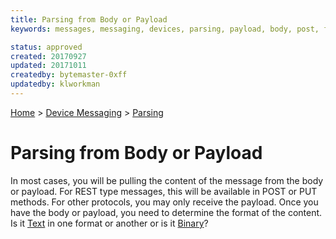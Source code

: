 ```yaml
---
title: Parsing from Body or Payload
keywords: messages, messaging, devices, parsing, payload, body, post, form, text, http, rest

status: approved
created: 20170927
updated: 20171011
createdby: bytemaster-0xff
updatedby: klworkman
---
```

[Home](../../Index.md) > [Device Messaging](../Index.md) > [Parsing](Index.md)

# Parsing from Body or Payload

In most cases, you will be pulling the content of the message from the body or payload.  For REST type messages, this will be available in POST or PUT methods.
For other protocols, you may only receive the payload.  Once you have the body or payload, you need to determine the format of the content. Is it [Text](ParsingTextMessages.md) in one
format or another or is it [Binary](ParsingBinaryMessages.md)? 
